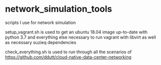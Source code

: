 # network_simulation_tools
scripts I use for network simulation

setup_vagrant.sh is used to get an ubuntu 18.04 image up-to-date with python 3.7 and everything else necessary to run vagrant with libvirt as well as necessary suzieq dependencies

check_everything.sh is used to run through all the scenarios of https://github.com/ddutt/cloud-native-data-center-networking

